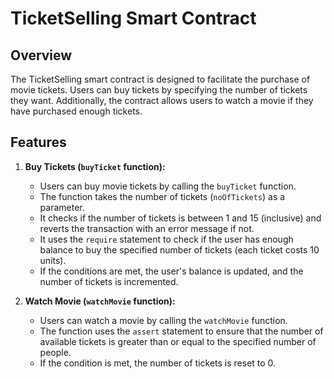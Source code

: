 # TicketSelling Smart Contract

## Overview

The TicketSelling smart contract is designed to facilitate the purchase of movie tickets. Users can buy tickets by specifying the number of tickets they want. Additionally, the contract allows users to watch a movie if they have purchased enough tickets.

## Features

1. **Buy Tickets (`buyTicket` function):**
   - Users can buy movie tickets by calling the `buyTicket` function.
   - The function takes the number of tickets (`noOfTickets`) as a parameter.
   - It checks if the number of tickets is between 1 and 15 (inclusive) and reverts the transaction with an error message if not.
   - It uses the `require` statement to check if the user has enough balance to buy the specified number of tickets (each ticket costs 10 units).
   - If the conditions are met, the user's balance is updated, and the number of tickets is incremented.

2. **Watch Movie (`watchMovie` function):**
   - Users can watch a movie by calling the `watchMovie` function.
   - The function uses the `assert` statement to ensure that the number of available tickets is greater than or equal to the specified number of people.
   - If the condition is met, the number of tickets is reset to 0.
